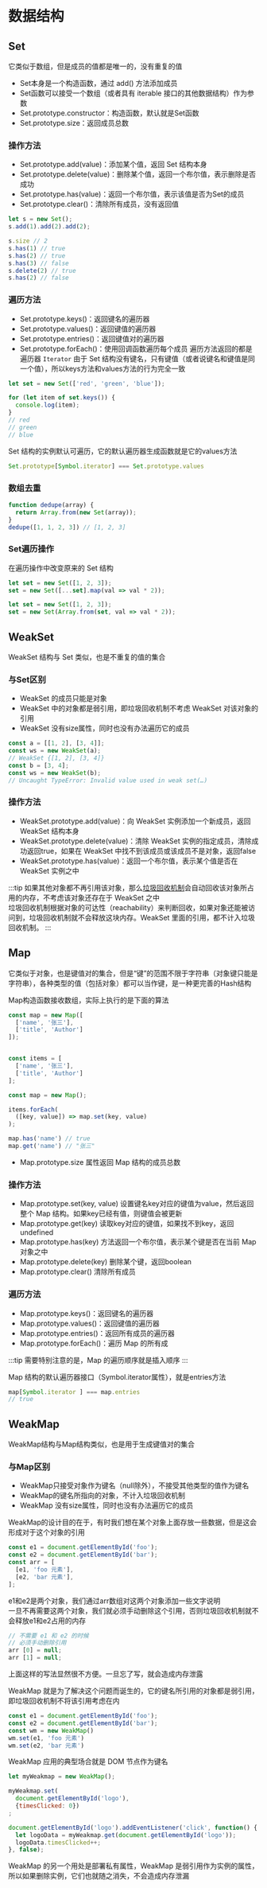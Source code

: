 # 数据结构

## Set
它类似于数组，但是成员的值都是唯一的，没有重复的值
* Set本身是一个构造函数，通过 add() 方法添加成员
* Set函数可以接受一个数组（或者具有 iterable 接口的其他数据结构）作为参数
* Set.prototype.constructor：构造函数，默认就是Set函数
* Set.prototype.size：返回成员总数

### 操作方法
* Set.prototype.add(value)：添加某个值，返回 Set 结构本身
* Set.prototype.delete(value)：删除某个值，返回一个布尔值，表示删除是否成功
* Set.prototype.has(value)：返回一个布尔值，表示该值是否为Set的成员
* Set.prototype.clear()：清除所有成员，没有返回值
```js
let s = new Set();
s.add(1).add(2).add(2);

s.size // 2
s.has(1) // true
s.has(2) // true
s.has(3) // false
s.delete(2) // true
s.has(2) // false
```


### 遍历方法
* Set.prototype.keys()：返回键名的遍历器
* Set.prototype.values()：返回键值的遍历器
* Set.prototype.entries()：返回键值对的遍历器
* Set.prototype.forEach()：使用回调函数遍历每个成员
遍历方法返回的都是遍历器 `Iterator`
由于 Set 结构没有键名，只有键值（或者说键名和键值是同一个值），所以keys方法和values方法的行为完全一致

```js
let set = new Set(['red', 'green', 'blue']);

for (let item of set.keys()) {
  console.log(item);
}
// red
// green
// blue
```

Set 结构的实例默认可遍历，它的默认遍历器生成函数就是它的values方法
```js
Set.prototype[Symbol.iterator] === Set.prototype.values
```

### 数组去重
```js
function dedupe(array) {
  return Array.from(new Set(array));
}
dedupe([1, 1, 2, 3]) // [1, 2, 3]
```
### Set遍历操作
在遍历操作中改变原来的 Set 结构
```js
let set = new Set([1, 2, 3]);
set = new Set([...set].map(val => val * 2));

let set = new Set([1, 2, 3]);
set = new Set(Array.from(set, val => val * 2));
```

## WeakSet
WeakSet 结构与 Set 类似，也是不重复的值的集合
### 与Set区别
* WeakSet 的成员只能是对象
* WeakSet 中的对象都是弱引用，即垃圾回收机制不考虑 WeakSet 对该对象的引用
* WeakSet 没有size属性，同时也没有办法遍历它的成员
```js
const a = [[1, 2], [3, 4]];
const ws = new WeakSet(a);
// WeakSet {[1, 2], [3, 4]}
const b = [3, 4];
const ws = new WeakSet(b);
// Uncaught TypeError: Invalid value used in weak set(…)
```



### 操作方法
* WeakSet.prototype.add(value)：向 WeakSet 实例添加一个新成员，返回 WeakSet 结构本身  
* WeakSet.prototype.delete(value)：清除 WeakSet 实例的指定成员，清除成功返回true，如果在 WeakSet 中找不到该成员或该成员不是对象，返回false  
* WeakSet.prototype.has(value)：返回一个布尔值，表示某个值是否在 WeakSet 实例之中  

:::tip
如果其他对象都不再引用该对象，那么[垃圾回收机制](./garbage)会自动回收该对象所占用的内存，不考虑该对象还存在于 WeakSet 之中  
垃圾回收机制根据对象的可达性（reachability）来判断回收，如果对象还能被访问到，垃圾回收机制就不会释放这块内存。WeakSet 里面的引用，都不计入垃圾回收机制。
:::

## Map
它类似于对象，也是键值对的集合，但是“键”的范围不限于字符串（对象键只能是字符串），各种类型的值（包括对象）都可以当作键，是一种更完善的Hash结构

Map构造函数接收数组，实际上执行的是下面的算法
```js
const map = new Map([
  ['name', '张三'],
  ['title', 'Author']
]);


const items = [
  ['name', '张三'],
  ['title', 'Author']
];

const map = new Map();

items.forEach(
  ([key, value]) => map.set(key, value)
);

map.has('name') // true
map.get('name') // "张三"
```

* Map.prototype.size 属性返回 Map 结构的成员总数

### 操作方法
* Map.prototype.set(key, value) 设置键名key对应的键值为value，然后返回整个 Map 结构。如果key已经有值，则键值会被更新
* Map.prototype.get(key) 读取key对应的键值，如果找不到key，返回undefined
* Map.prototype.has(key) 方法返回一个布尔值，表示某个键是否在当前 Map 对象之中
* Map.prototype.delete(key) 删除某个键，返回boolean
* Map.prototype.clear() 清除所有成员

### 遍历方法
* Map.prototype.keys()：返回键名的遍历器
* Map.prototype.values()：返回键值的遍历器
* Map.prototype.entries()：返回所有成员的遍历器
* Map.prototype.forEach()：遍历 Map 的所有成

:::tip
需要特别注意的是，Map 的遍历顺序就是插入顺序
:::

Map 结构的默认遍历器接口（Symbol.iterator属性），就是entries方法
```js
map[Symbol.iterator ] === map.entries
// true
```

## WeakMap
WeakMap结构与Map结构类似，也是用于生成键值对的集合

### 与Map区别
* WeakMap只接受对象作为键名（null除外），不接受其他类型的值作为键名
* WeakMap的键名所指向的对象，不计入垃圾回收机制
* WeakMap 没有size属性，同时也没有办法遍历它的成员

WeakMap的设计目的在于，有时我们想在某个对象上面存放一些数据，但是这会形成对于这个对象的引用
```js
const e1 = document.getElementById('foo');
const e2 = document.getElementById('bar');
const arr = [
  [e1, 'foo 元素'],
  [e2, 'bar 元素'],
];
```
e1和e2是两个对象，我们通过arr数组对这两个对象添加一些文字说明  
一旦不再需要这两个对象，我们就必须手动删除这个引用，否则垃圾回收机制就不会释放e1和e2占用的内存  
```js
// 不需要 e1 和 e2 的时候
// 必须手动删除引用
arr [0] = null;
arr [1] = null;
```
上面这样的写法显然很不方便。一旦忘了写，就会造成内存泄露

WeakMap 就是为了解决这个问题而诞生的，它的键名所引用的对象都是弱引用，即垃圾回收机制不将该引用考虑在内
```js
const e1 = document.getElementById('foo');
const e2 = document.getElementById('bar');
const wm = new WeakMap()
wm.set(e1, 'foo 元素')
wm.set(e2, 'bar 元素')
```

WeakMap 应用的典型场合就是 DOM 节点作为键名
```js
let myWeakmap = new WeakMap();

myWeakmap.set(
  document.getElementById('logo'),
  {timesClicked: 0})
;

document.getElementById('logo').addEventListener('click', function() {
  let logoData = myWeakmap.get(document.getElementById('logo'));
  logoData.timesClicked++;
}, false);
```

WeakMap 的另一个用处是部署私有属性，WeakMap 是弱引用作为实例的属性，所以如果删除实例，它们也就随之消失，不会造成内存泄漏
